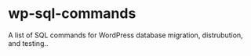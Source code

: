 # wp-sql-commands
A list of SQL commands for WordPress database migration, distrubution, and testing..
